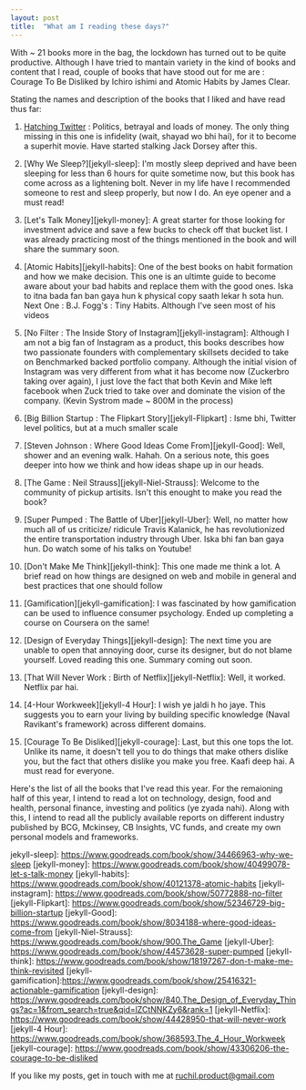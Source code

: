 ```yaml
---
layout: post
title:  "What am I reading these days?"
---
```


With ~ 21 books more in the bag, the lockdown has turned out to be quite productive. Although I have tried to mantain variety in the kind of books and content that I read, couple of books that have stood out for me are : Courage To Be Disliked by Ichiro ishimi and Atomic Habits by James Clear. 

Stating the names and description of the books that I liked and have read thus far: 

1. [Hatching Twitter][jekyll-twitter] : Politics, betrayal and loads of money. The only thing missing in 
   this one is infidelity (wait, shayad wo bhi hai), for it to become a superhit movie. Have started stalking Jack Dorsey after this. 

2. [Why We Sleep?][jekyll-sleep]: I'm mostly sleep deprived and have been sleeping for less than 6 hours 
   for quite sometime now, but this book has come across as a  lightening bolt. Never in my life have I recommended someone to rest and sleep properly, but now I do. An eye opener and a must read! 

3. [Let's Talk Money][jekyll-money]: A great starter for those looking for investment advice and save a 
   few bucks to check off that bucket list. I was already practicing most of the things mentioned in the book and will share the summary soon.

4. [Atomic Habits][jekyll-habits]: One of the best books on habit formation and how we make decision. This 
   one is an ultimte guide to become aware about your bad habits and replace them with the good ones. Iska
   to itna bada fan ban gaya hun k physical copy saath lekar h sota hun. 
   Next One : B.J. Fogg's : Tiny Habits. Although I've seen most of his videos

5. [No Filter : The Inside Story of Instagram][jekyll-instagram]: Although I am not a big fan of Instagram 
   as a product, this books describes how two passionate founders with complementary skillsets decided to 
   take on Benchmarked backed portfolio company. Although the initial vision of Instagram was very different from what it has become now (Zuckerbro taking over again), I just love the fact that both Kevin and Mike left facebook when Zuck tried to take over and dominate the vision of the company. (Kevin Systrom made ~ 800M in the process)

6. [Big Billion Startup : The Flipkart Story][jekyll-Flipkart] : Isme bhi, Twitter level politics, but at 
   a much smaller scale 

7. [Steven Johnson : Where Good Ideas Come From][jekyll-Good]: Well, shower and an evening walk. Hahah. On 
   a serious note, this goes deeper into how we think and how ideas shape up in our heads. 

8. [The Game : Neil Strauss][jekyll-Niel-Strauss]: Welcome to the community of pickup artisits. Isn't 
   this enought to make you read the book? 

9. [Super Pumped : The Battle of Uber][jekyll-Uber]: Well, no matter how much all of us criticize/
   ridicule Travis Kalanick, he has revolutionized the entire transportation industry through Uber. Iska bhi fan ban gaya hun. Do watch some of his talks on Youtube!

10. [Don't Make Me Think][jekyll-think]: This one made me think a lot. A brief read on how things are 
    designed on web and mobile in general and best practices that one should follow 

11. [Gamification][jekyll-gamification]: I was fascinated by how gamification can be used to 
    influence consumer psychology. Ended up completing a course on Coursera on the same!

12. [Design of Everyday Things][jekyll-design]: The next time you are unable to open that annoying door, 
    curse its designer, but do not blame yourself. Loved reading this one. Summary coming out soon. 

13. [That Will Never Work : Birth of Netflix][jekyll-Netflix]: Well, it worked. Netflix par hai.

14. [4-Hour Workweek][jekyll-4 Hour]: I wish ye jaldi h ho jaye. This suggests you to earn your living by 
     building specific knowledge (Naval Ravikant's framework) across different domains. 

15. [Courage To Be Disliked][jekyll-courage]: Last, but this one tops the lot. Unlike its name, it doesn't 
     tell you to do things that make others dislike you, but the fact that others dislike you make you free. Kaafi deep hai. A must read for everyone. 

Here's the list of all the books that I've read this year. For the remaioning half of this year, I intend to read a lot on technology, design, food and health, personal finance, investing and politics (ye zyada nahi). Along with this, I intend to read all the publicly available reports on different industry published by BCG, Mckinsey, CB Insights, VC funds, and create my own personal models and frameworks. 


[jekyll-twitter]: https://www.goodreads.com/book/show/18656827-hatching-twitter
jekyll-sleep]: https://www.goodreads.com/book/show/34466963-why-we-sleep
[jekyll-money]: https://www.goodreads.com/book/show/40499078-let-s-talk-money
[jekyll-habits]: https://www.goodreads.com/book/show/40121378-atomic-habits
[jekyll-instagram]: https://www.goodreads.com/book/show/50772888-no-filter
[jekyll-Flipkart]: https://www.goodreads.com/book/show/52346729-big-billion-startup
[jekyll-Good]: https://www.goodreads.com/book/show/8034188-where-good-ideas-come-from
[jekyll-Niel-Strauss]: https://www.goodreads.com/book/show/900.The_Game
[jekyll-Uber]: https://www.goodreads.com/book/show/44573628-super-pumped
[jekyll-think]: https://www.goodreads.com/book/show/18197267-don-t-make-me-think-revisited
[jekyll-gamification]:https://www.goodreads.com/book/show/25416321-actionable-gamification
[jekyll-design]: https://www.goodreads.com/book/show/840.The_Design_of_Everyday_Things?ac=1&from_search=true&qid=lZCtNNKZy6&rank=1
[jekyll-Netflix]: https://www.goodreads.com/book/show/44428950-that-will-never-work
[jekyll-4 Hour]: https://www.goodreads.com/book/show/368593.The_4_Hour_Workweek
[jekyll-courage]: https://www.goodreads.com/book/show/43306206-the-courage-to-be-disliked


If you like my posts, get in touch with me at ruchil.product@gmail.com 


























